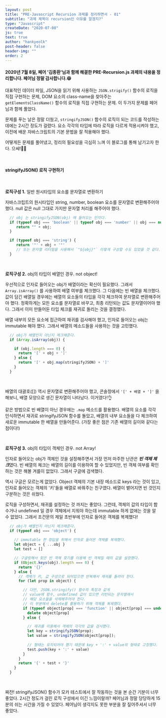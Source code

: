 ```yaml
---
layout: post
title: "PRE-Javascript Recursion 과제를 정리하면서 - 01"
subtitle: "과제 제목이 recursion인 이유를 알겠지?"
type: "Javascript"
createDate: "2020-07-08"
js: true
text: true
author: "hankyeolk"
post-header: false
header-img: ""
order: 2
---
```


#### 2020년 7월 8일, 페어 '김종환'님과 함께 해결한 PRE-Recursion.js 과제의 내용을 정리합니다. 페어님 정말 감사합니다.😆

대표적인 데이터 파일, JSON을 읽기 위해 사용하는 `JSON.strigify()` 함수의 로직을 직접 구현하는 문제, DOM 요소의 class-name을 찾아주는 `getElementsClassName()` 함수의 로직을 직접 구현하는 문제. 이 두가지 문제를 페어님과 함께 풀었다.
<br>

문제를 푸는 날은 정말 더웠고, `stringifyJSON()` 함수의 로직이 되는 코드를 작성하는 데에는 2시간 정도가 걸렸다. 요소 각각의 타입에 따라 로직을 다르게 적용시켜야 했고, 이전에 배운 자바스크립트의 기본 문법을 잘 적용해야 했다. 
<br>

어떻게든 문제를 풀어냈고, 정리의 필요성을 극심히 느껴 이 블로그를 통해 남기고자 한다. 으쌰!💪🏼

<br>

#### stringifyJSON() 로직 구현하기
<br>

**로직구성 1.**  일반 원시타입의 요소를 문자열로 변환하기
<br>

자바스크립트의 원시타입인 string, number, boolean 요소를 문자열로 변환해주어야 했다. null 값은 null 그대로 가지만 문자열 처리를 해주어야 했다.

```js
  // obj 는 stringifyJSON(obj) 에 들어오는 인자다.
  if (typeof obj === 'boolean' || typeof obj === 'number' || obj === null) {
     return "" + obj;
  }

  if (typeof obj === 'string') {
     return '"' + obj + '"'
     // 또는 문자열 리터럴을 사용해서 `"${obj}"` 이렇게 구성할 수도 있었을 것 같다.
  }
```

<br>

**로직구성 2.**  obj의 타입이 배열인 경우. not object!
<br>

우선적으로 인자로 들어오는 obj가 배열이라는 확신이 필요했다. 그래서 `Array.isArray()` 를 사용하여 배열 여부를 체크했다. 그 다음에는 빈 배열을 체크했다. 값이 담긴 배열일 경우에는 배열의 요소들의 타입을 각각 체크하여 문자열로 변환해주어야 했다. 정확하게는 모든 요소를 문자열로 바꾸고, 최종 리턴되는 값도 문자열이어야 했다. 그래서 이미 만들어둔 타입 체크를 재귀로 돌리는 것을 결정했다.
<br>

배열 내부의 모든 요소에 접근하여 재귀를 검사해야 했고, 인자로 들어오는 obj는 immutable 해야 했다. 그래서 배열의 메소드들을 사용하는 것을 고민했다.

```js
  // obj가 배열인지 아닌지 체크해준다.
  if (Array.isArray(obj)) {

    if (obj.length === 0) {
      return '[' + obj + ']'
    } else {
      return '[' + obj.map(stringifyJSON) + ']'
    }
  }
```
<br>

배열의 대괄호([]) 역시 문자열로 변환해주어야 했고, 콘솔창에서 `'[' + 배열 + ']'` 을 해보니, 배열 모양으로 생긴 문자열이 나타났다. 이거였다!👌
<br>

같은 방법으로 빈 배열이 아닌 경우에는 `.map` 메소드를 활용했다. 배열의 요소를 각각 인식하면서 재귀로 stringifyJSON 함수를 돌았고, 배열의 내부 요소들을 다 체크하여 새로운 immutable 한 배열을 만들어준다. (가장 좋은 점은 기존 배열의 길이와 같다는 점이다!)

<br>

**로직구성 3.**  obj의 타입이 객체인 경우. not Array!
<br>

인자로 들어오는 obj가 객체인 것을 설정해주면서 가장 먼저 마주한 난관은 ***빈 객체 체크***였다. 빈 배열의 체크는 배열의 길이를 이용하여 할 수 있었지만, 빈 객체 여부를 확인하는 것은 해볼 겨를이 없었다. 그래서 구글에 검색했다. 
<br>

역시 구글은 모르는게 없었다. Object 객체의 기본 내장 메소드로 keys 라는 것이 있고, 인자로 들어오는 객체의 '키'들을 배열로 바꿔주는 친구였다. 배열이 뱉어지면 빈 것인지 구분하는 것은 쉬웠다. 
<br>

로직을 구성하면서, 재귀를 설정하는 것 까지는 좋았다. 그런데, 객체의 값의 타입이 함수거나 undefined 일 경우 객체에서 지워야 하는데 immutable 하게 없애는 것을 알 수 없었다. 그래서 조건문의 제일 초반부에 인자로 들어온 객체를 복제했다!

```js
  // obj가 배열인지 아닌지 체크해준다.
  if (typeof obj === 'object') {
    
    // immutable 한 정답을 위해서 인자로 들어온 객체를 복제했다.
    let object = { ...obj }
    let test = []

    // 구글링해서 찾은 빈 객체 찾기를 이용해 빈 객체일 때의 값을 설정했다.
    if (Object.keys(obj).length === 0) {
      return '{}'
    } else {
      // 객체가 키, 값 구성으로 되어있으면 반복해서 재귀를 돌려야 한다.
      for (let prop in object) {

        // 다만, JSON.stringify() 함수의 특징과 같게 
        // value에 함수, undefined 값이 있으면 리턴되는 문자열에서
        // 해당 요소들을 삭제해주어야 한다.
        // 이 부분에서 delete를 활용하기 위해 객체를 복제했다.
        if (typeof object[prop] === 'function' || object[prop] === undefined) {
          delete object[prop]
        } else {

          // 재귀를 이용해서 객체의 각각의 값을 검사했다.
          let key = stringifyJSON(prop);
          let value = stringifyJSON(object[prop]);
          
          // 형태는 유지되어야 했기 때문에 key + ':' + value의 형태로 고정했다.
          test.push(key + ':' + value)
        }
      }
      return '{' + test + '}'
    }
  }
```

<br>

짜잔! stringifyJSON() 함수가 모카 테스트에서 잘 작동하는 것을 본 순간 기분이 너무 좋았다. 2시간 정도가 걸린 로직 구성에서 이긴 느낌이랄까? 페어님과 정말 당당하게 15분의 쉬는 시간을 가질 수 있었다. 페어님이 생각지도 못한 부분을 잘 짚어주셔서 너무 좋았다. 